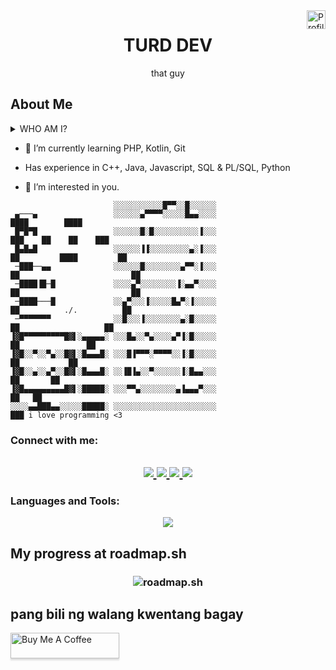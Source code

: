 <img align="right" src="https://komarev.com/ghpvc/?username=lutherdeva&color=05171B&style=for-the-badge" alt="Profile Views" style="height:30px;">
<div align="center">
  <h1 align="center"> TURD DEV 
 </h1>
  <p align="center">that guy<br/></p> 
</div>

## About Me
<details>
  <summary>WHO AM I?</summary>

  ### <a id="about-the-project"></a>LUTHER DEAN
  - 👋 Hi, I’m @lutherdev
  - **Name:** Luther Dean
  - **Born in:** Philippines  
  - **Educational Status:** 2nd Year Student at FEU Institute of Technology  
  - **Specialization:** Information Technology - Web and Mobile Application
  
</details>

  - 🌱 I’m currently learning PHP, Kotlin, Git
  
  - Has experience in C++, Java, Javascript, SQL & PL/SQL, Python
    
  - 👀 I’m interested in you.


```
                       ░░░░░░░░░░░█▀▀░░█░░░░░░
 ▄───▄                 ░░░░░░▄▀▀▀▀░░░░░█▄▄░░░░                             ████        ████
 █▀█▀█                 ░░░░░░█░█░░░░░░░░░░▐░░░                          ███    ██    ██    ███
 █▄█▄█                 ░░░░░░▐▐░░░░░░░░░▄░▐░░░                        ██         ████         ██
 ─███──▄▄              ░░░░░░█░░░░░░░░▄▀▀░▐░░░                       ██                         ██
 ─████▐█─█             ░░░░▄▀░░░░░░░░▐░▄▄▀░░░░                       ██                         ██
 ─████───█             ░░▄▀░░░▐░░░░░█▄▀░▐░░░░░                        ██          ./.          ██
 ─▀▀▀▀▀▀▀              ░░█░░░▐░░░░░░░░▄░█░░░░░                          ██                   ██
▐▓█▀▀▀▀▀▀▀▀▀█▓▌░▄▄▄▄▄░ ░░░█▄░░▀▄░░░░▄▀▐░█░░░░░                            ██               ██
▐▓█░░▀░░▀▄░░█▓▌░█▄▄▄█░ ░░░█▐▀▀▀░▀▀▀▀░░▐░█░░░░░                              ██           ██
▐▓█░░▄░░▄▀░░█▓▌░█▄▄▄█░ ░░▐█▐▄░░▀░░░░░░▐░█▄▄░░░                                ██       ██
▐▓█▄▄▄▄▄▄▄▄▄█▓▌░█████░ ░░░▀▀▄░░░░░░░░▄▐▄▄▄▀░░░                                  ██   ██
░░░░▄▄███▄▄░░░░░█████░ ░░░░░░░░░░░░░░░░░░░░░░░                                    ███ i love programming <3
```
<h3 align="left">Connect with me:</h3>
<h2 align="center">
  <a href="https://www.linkedin.com/in/luther-dean">
  <img src="https://img.shields.io/badge/linkedin-%230077B5.svg?style=for-the-badge&logo=linkedin&logoColor=white)" />
</a>
<a href="https://www.linkedin.com/in/luther-dean">
  <img src="https://img.shields.io/badge/gmail-D14836?style=for-the-badge&logo=gmail&logoColor=white" />
</a>
<a href="https://www.linkedin.com/in/luther-dean">
  <img src="https://img.shields.io/badge/instagram-E4405F?style=for-the-badge&logo=instagram&logoColor=white" />
</a>
<a href="https://www.linkedin.com/in/luther-dean">
  <img src="https://img.shields.io/badge/discord-5865F2?style=for-the-badge&logo=discord&logoColor=white" />
</a>



</h2>

<h3 align="left">Languages and Tools:</h3>
<p align="center">
  <a href="https://skillicons.dev">
    <img src="https://skillicons.dev/icons?i=git,cpp,html,js,css,php,docker,py,java,kotlin,md,mysql,ps,blender,vscode" />
  </a>
</p>

## My progress at roadmap.sh

<h3 align="center">
  <img src="https://roadmap.sh/card/wide/68356b2acf080f2a322560f1?variant=dark" alt="roadmap.sh" />
  <!-- <img src="https://api.roadmap.sh/v1-badge/wide/64af6cdf5f038d81eead5cf0?variant=dark&roadmaps=aspnet-core%2Cdatastructures-and-algorithms%2Cbackend%2Crust" alt="roadmap.sh" /> -->
</h3>

<!--
<p>
    <img src="https://github-readme-stats.vercel.app/api?username=lutherdev&show_icons=true&locale=en" alt="lutherdev" />
</p>



<p>
    <img src="https://github-readme-stats.vercel.app/api/top-langs?username=lutherdev&show_icons=true&locale=en&layout=compact" alt="lutherdev" />
</p>
-->




<!--
Here are the programs I am currently working on 💚

* [![C++][cpp.com]][cpp-url]
* [![Python][python.com]][python-url]
* [![MySQL][Mysql.com]][Mysql-url]
* [![Github][Github.com]][Github-url]
* [![Bootstrap][Bootstrap.com]][Bootstrap-url]
* [![TailwindCSS][TailwindCSS.com]][TailwindCSS-url]
-->
## pang bili ng walang kwentang bagay

<a href="https://buymeacoffee.com/turd" target="_blank"><img src="https://www.buymeacoffee.com/assets/img/custom_images/purple_img.png" alt="Buy Me A Coffee" style="height: 41px !important;width: 174px !important;box-shadow: 0px 3px 2px 0px rgba(190, 190, 190, 0.5) !important;-webkit-box-shadow: 0px 3px 2px 0px rgba(190, 190, 190, 0.5) !important;" ></a>

<!--
[cpp.com]: https://img.shields.io/badge/C++-00599C?style=for-the-badge&logo=c%2B%2B&logoColor=white
[cpp-url]: https://www.cplusplus.com

[python.com]: https://img.shields.io/badge/Python-3776AB?style=for-the-badge&logo=python&logoColor=white
[python-url]: https://www.python.org

[MySQL.com]: https://img.shields.io/badge/MySQL-00000F?style=for-the-badge&logo=mysql&logoColor=white
[MySQL-url]: https://www.mysql.com

[Github.com]: https://img.shields.io/badge/GitHub-100000?style=for-the-badge&logo=github&logoColor=white
[Github-url]: https://github.com

[Bootstrap.com]: https://img.shields.io/badge/Bootstrap-563D7C?style=for-the-badge&logo=bootstrap&logoColor=white
[Bootstrap-url]: https://getbootstrap.com

[TailwindCSS.com]: https://img.shields.io/badge/Tailwind_CSS-38B2AC?style=for-the-badge&logo=tailwind-css&logoColor=white
[TailwindCSS-url]: https://tailwindcss.com
-->
<!--
**My Time 🦉** 

```text
🌅 Morning                                    ███████░░░░░░░░░░░░░░░░░   25 % 
☀️ Afternoon                                  ███████░░░░░░░░░░░░░░░░░░   25 % 
🌃 Evening                                    ██████████████░░░░░░░░░░░   50 %
-->

